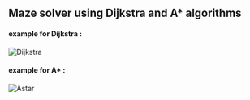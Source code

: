 
## Maze solver using Dijkstra and A* algorithms
#### example for Dijkstra : 
![Dijkstra](https://drive.google.com/uc?id=1w_K6IPIcWkgLLuV2TnCFE14Q7rLMc40c)

#### example for A* : 
![Astar](https://drive.google.com/uc?id=1XlH8YDNL2ODGHrJ4clzPsCbyVofIGD-R)
